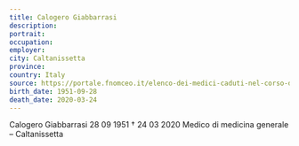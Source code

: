 ```yaml
---
title: Calogero Giabbarrasi
description: 
portrait: 
occupation: 
employer: 
city: Caltanissetta
province: 
country: Italy 
source: https://portale.fnomceo.it/elenco-dei-medici-caduti-nel-corso-dellepidemia-di-covid-19/, https://www.ilfattonisseno.it/wp-content/uploads/2020/03/Screenshot_20200325_121648.jpg
birth_date: 1951-09-28
death_date: 2020-03-24
---
```


Calogero Giabbarrasi 28 09 1951 † 24 03 2020
Medico di medicina generale – Caltanissetta